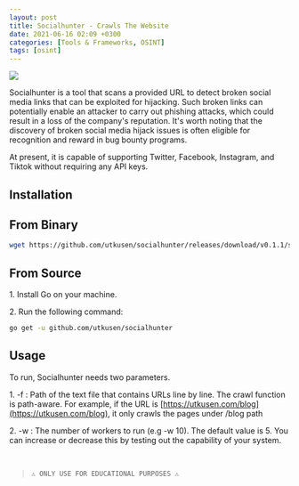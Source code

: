 ```yaml
---
layout: post
title: Socialhunter - Crawls The Website
date: 2021-06-16 02:09 +0300
categories: [Tools & Frameworks, OSINT]
tags: [osint]
---
```







![](../../assets/img/osint/socialhunter1.png)


Socialhunter is a tool that scans a provided URL to detect broken social media links that can be exploited for hijacking. Such broken links can potentially enable an attacker to carry out phishing attacks, which could result in a loss of the company's reputation. It's worth noting that the discovery of broken social media hijack issues is often eligible for recognition and reward in bug bounty programs.

At present, it is capable of supporting Twitter, Facebook, Instagram, and Tiktok without requiring any API keys.

<script async id="asciicast-wYMVXIHCxxOB3QPWq4Fe8Advn" src="https://asciinema.org/a/wYMVXIHCxxOB3QPWq4Fe8Advn.js"></script>

Installation
--

From Binary
-----------

```bash
wget https://github.com/utkusen/socialhunter/releases/download/v0.1.1/socialhunter_0.1.1_Linux_amd64.tar.gz
```

From Source
-----------

1\. Install Go on your machine.

2\. Run the following command:

```bash
go get -u github.com/utkusen/socialhunter
```

Usage
--

To run, Socialhunter needs two parameters.

1\. -f : Path of the text file that contains URLs line by line. The crawl function is path-aware. For example, if the URL is [https://utkusen.com/blog](https://utkusen.com/blog), it only crawls the pages under /blog path

2\. -w : The number of workers to run (e.g -w 10). The default value is 5. You can increase or decrease this by testing out the capability of your system.

 <br> 
  

>`⚠ ONLY USE FOR EDUCATIONAL PURPOSES ⚠`
